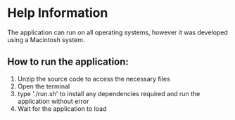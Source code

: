 # <b> Help Information </b> #

The application can run on all operating systems, however it was developed using a Macintosh system. 

## How to run the application:  

1. Unzip the source code to access the necessary files 
2. Open the terminal 
3. type './run.sh' to install any dependencies required and run the application without error 
4. Wait for the application to load

